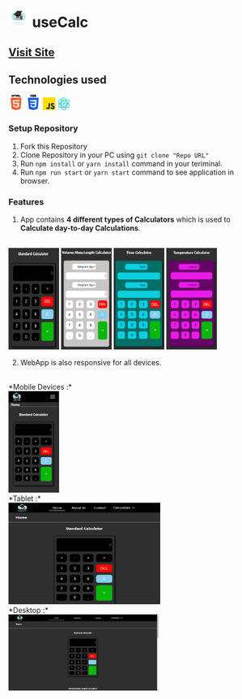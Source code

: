 # <img src="./src/images/Eduinfo.png" width="40" height="40"></img> useCalc 
## [Visit Site](https://usecalc.000webhostapp.com/)

## Technologies used
<img src="./src/Images/html.png" width="30" height="30"></img>
<img src="./src/Images/css.png" width="30" height="30"></img>
<img src="./src/Images/js.png" width="25" height="25"></img>
<img src="./src/Images/react.png" width="25" height="25"></img>

### Setup Repository

1. Fork this Repository
2. Clone Repository in your PC using `git clone "Repo URL"`
3. Run `npm install` or `yarn install` command in your teriminal.
4. Run `npm run start` or `yarn start` command to see application in browser.

### Features

1. App contains **4 different types of Calculators** which is used to **Calculate day-to-day Calculations**.
<br>
<img src="./src/Images/std.png" width="100" height="200"></img>
<img src="./src/Images/vml.png" width="100" height="200"></img>
<img src="./src/Images/time.png" width="100" height="200"></img>
<img src="./src/Images/temp.png" width="100" height="200"></img>

2. WebApp is also responsive for all devices.
<br>
*Mobile Devices :*
<br>
<img src="./src/Images/mobile.png" width="100" height="200"></img>
<br>
*Tablet :*
<br>
<img src="./src/Images/tablet.png" width="300" height="200"></img>
<br>
*Desktop :*
<br>
<img src="./src/Images/desktop.png" height="150"></img>